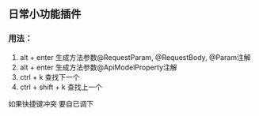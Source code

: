 ## 日常小功能插件
### 用法：
1. alt + enter 生成方法参数@RequestParam, @RequestBody, @Param注解
2. alt + enter 生成方法参数@ApiModelProperty注解
3. ctrl + k 查找下一个
4. ctrl + shift + k 查找上一个

如果快捷键冲突 要自已调下
